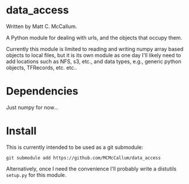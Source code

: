 
data_access
===

Written by Matt C. McCallum.

A Python module for dealing with urls, and the objects that occupy them.

Currently this module is limited to reading and writing numpy array based objects to local files, but it is its own
module as one day I'll likely need to add locations such as NFS, s3, etc., and data types, e.g., generic python objects,
TFRecords, etc. etc..

Dependencies
===

Just numpy for now...

Install
===

This is currently intended to be used as a git submodule:

`git submodule add https://github.com/MCMcCallum/data_access`

Alternatively, once I need the convenience I'll probably write a distutils `setup.py` for this module.